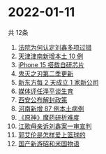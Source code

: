 # 2022-01-11
  共 12条

  <!-- BEGIN -->
  <!-- 最后更新时间:Tue Jan 11 2022 09:12:17 GMT+0000 (Coordinated Universal Time) -->
  1. [法院为何认定刘鑫多项过错](https://www.zhihu.com/search?q=刘鑫)
1. [天津津南新增本土 10 例](https://www.zhihu.com/search?q=天津疫情)
1. [iPhone 15 搭载自研芯片](https://www.zhihu.com/search?q=iPhone15)
1. [鬼灭之刃第二季更新](https://www.zhihu.com/search?q=鬼灭之刃)
1. [新东方每 2 天成立 1 家新公司](https://www.zhihu.com/search?q=新东方)
1. [媒体评任泽平谈生育](https://www.zhihu.com/search?q=任泽平)
1. [西安公布解封政策](https://www.zhihu.com/search?q=西安解封)
1. [河南新增 87 例本土病例](https://www.zhihu.com/search?q=河南疫情)
1. [《原神》魔药研析难度](https://www.zhihu.com/search?q=原神)
1. [江歌母亲诉刘鑫案一审宣判](https://www.zhihu.com/search?q=江歌案)
1. [郭艾伦是怎样爱上篮球的](https://www.zhihu.com/search?q=郭艾伦)
1. [国产新游昭和米国物语](https://www.zhihu.com/search?q=昭和米国物语)
  <!-- END -->
  